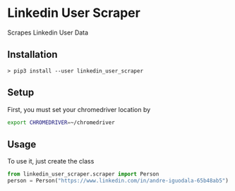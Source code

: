 # Linkedin User Scraper
Scrapes Linkedin User Data

## Installation
    > pip3 install --user linkedin_user_scraper

## Setup
First, you must set your chromedriver location by

```bash
export CHROMEDRIVER=~/chromedriver
```

## Usage
To use it, just create the class

```python
from linkedin_user_scraper.scraper import Person
person = Person("https://www.linkedin.com/in/andre-iguodala-65b48ab5")
```
    
    


